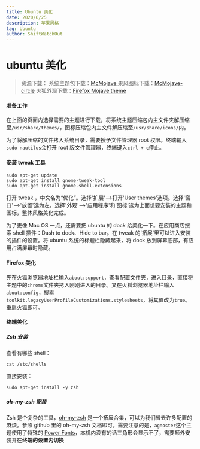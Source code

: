 ```yaml
---
title: Ubuntu 美化
date: 2020/6/25
description: 苹果风格
tag: Ubuntu
author: ShiftWatchOut
---
```


# ubuntu 美化

> 资源下载：
> 系统主题包下载：[McMojave ](https://www.pling.com/s/Gnome/p/1275087/)
> 果风图标下载：[McMojave-circle](https://www.opendesktop.org/p/1305429/)
> 火狐外观下载：[Firefox Mojave theme](https://github.com/vinceliuice/Mojave-gtk-theme/tree/master/src/firefox)

#### 准备工作

在上面的页面内选择需要的主题进行下载，将系统主题压缩包内主文件夹解压缩至`/usr/share/themes/`，图标压缩包内主文件解压缩至`/usr/share/icons/`内。

为了将解压缩的文件拷入系统目录，需要授予文件管理器 root 权限。终端输入`sudo nautilus`会打开 root 版文件管理器，终端键入`ctrl + c`停止。

#### 安装 tweak 工具

```
sudo apt-get update
sudo apt-get install gnome-tweak-tool
sudo apt-get install gnome-shell-extensions
```

打开 tweak ，中文名为“优化”。选择'扩展'-->打开'User themes'选项。选择'窗口'-->'放置'选为左。选择'外观'-->'应用程序'和'图标'选为上面想要安装的主题和图标，整体风格美化完成。

为了更像 Mac OS 一点，还需要把 ubuntu 的 dock 给美化一下。在应用商店搜索 shell 插件：Dash to dock、Hide to bar。在 tweak 的'拓展'里可以进入安装的插件的设置。将 ubuntu 系统的标题栏隐藏起来，将 dock 放到屏幕底部，有应用占满屏幕时隐藏。

#### Firefox 美化

先在火狐浏览器地址栏输入`about:support`，查看配置文件夹，进入目录，直接将主题中的`chrome`文件夹拷入刚刚进入的目录。又在火狐浏览器地址栏输入`about:config`，搜索`toolkit.legacyUserProfileCustomizations.stylesheets`，将其值改为`true`。重启火狐即可。

#### 终端美化

##### Zsh 安装

查看有哪些 shell：

```
cat /etc/shells
```

直接安装：

```
sudo apt-get install -y zsh
```

##### oh-my-zsh 安装

Zsh 是个复杂的工具，[oh-my-zsh](https://github.com/robbyrussell/oh-my-zsh) 是一个拓展合集，可以为我们省去许多配置的麻烦。参照 github 里的 oh-my-zsh 文档即可。需要注意的是，`agnoster`这个主题使用了特殊的 [Power Fonts](https://github.com/powerline/fonts)，本机内没有的话三角形会显示不了，需要额外安装并在**终端的设置内切换**
